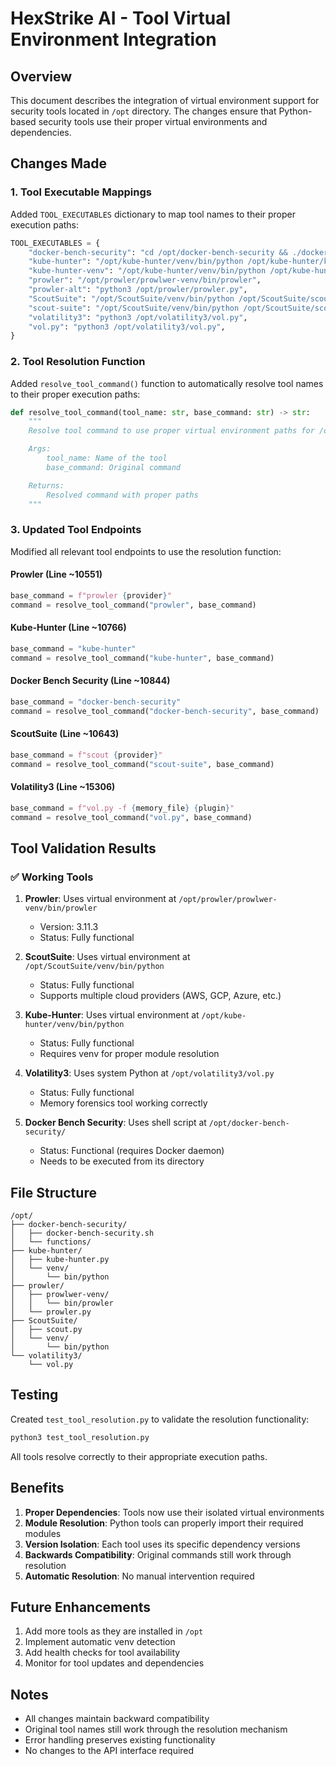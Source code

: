 # HexStrike AI - Tool Virtual Environment Integration

## Overview

This document describes the integration of virtual environment support for security tools located in `/opt` directory. The changes ensure that Python-based security tools use their proper virtual environments and dependencies.

## Changes Made

### 1. Tool Executable Mappings

Added `TOOL_EXECUTABLES` dictionary to map tool names to their proper execution paths:

```python
TOOL_EXECUTABLES = {
    "docker-bench-security": "cd /opt/docker-bench-security && ./docker-bench-security.sh",
    "kube-hunter": "/opt/kube-hunter/venv/bin/python /opt/kube-hunter/kube-hunter.py",
    "kube-hunter-venv": "/opt/kube-hunter/venv/bin/python /opt/kube-hunter/kube-hunter.py",
    "prowler": "/opt/prowler/prowlwer-venv/bin/prowler",
    "prowler-alt": "python3 /opt/prowler/prowler.py",
    "ScoutSuite": "/opt/ScoutSuite/venv/bin/python /opt/ScoutSuite/scout.py",
    "scout-suite": "/opt/ScoutSuite/venv/bin/python /opt/ScoutSuite/scout.py",
    "volatility3": "python3 /opt/volatility3/vol.py",
    "vol.py": "python3 /opt/volatility3/vol.py",
}
```

### 2. Tool Resolution Function

Added `resolve_tool_command()` function to automatically resolve tool names to their proper execution paths:

```python
def resolve_tool_command(tool_name: str, base_command: str) -> str:
    """
    Resolve tool command to use proper virtual environment paths for /opt tools

    Args:
        tool_name: Name of the tool
        base_command: Original command

    Returns:
        Resolved command with proper paths
    """
```

### 3. Updated Tool Endpoints

Modified all relevant tool endpoints to use the resolution function:

#### Prowler (Line ~10551)
```python
base_command = f"prowler {provider}"
command = resolve_tool_command("prowler", base_command)
```

#### Kube-Hunter (Line ~10766)
```python
base_command = "kube-hunter"
command = resolve_tool_command("kube-hunter", base_command)
```

#### Docker Bench Security (Line ~10844)
```python
base_command = "docker-bench-security"
command = resolve_tool_command("docker-bench-security", base_command)
```

#### ScoutSuite (Line ~10643)
```python
base_command = f"scout {provider}"
command = resolve_tool_command("scout-suite", base_command)
```

#### Volatility3 (Line ~15306)
```python
base_command = f"vol.py -f {memory_file} {plugin}"
command = resolve_tool_command("vol.py", base_command)
```

## Tool Validation Results

### ✅ Working Tools

1. **Prowler**: Uses virtual environment at `/opt/prowler/prowlwer-venv/bin/prowler`
   - Version: 3.11.3
   - Status: Fully functional

2. **ScoutSuite**: Uses virtual environment at `/opt/ScoutSuite/venv/bin/python`
   - Status: Fully functional
   - Supports multiple cloud providers (AWS, GCP, Azure, etc.)

3. **Kube-Hunter**: Uses virtual environment at `/opt/kube-hunter/venv/bin/python`
   - Status: Fully functional
   - Requires venv for proper module resolution

4. **Volatility3**: Uses system Python at `/opt/volatility3/vol.py`
   - Status: Fully functional
   - Memory forensics tool working correctly

5. **Docker Bench Security**: Uses shell script at `/opt/docker-bench-security/`
   - Status: Functional (requires Docker daemon)
   - Needs to be executed from its directory

## File Structure

```
/opt/
├── docker-bench-security/
│   ├── docker-bench-security.sh
│   └── functions/
├── kube-hunter/
│   ├── kube-hunter.py
│   └── venv/
│       └── bin/python
├── prowler/
│   ├── prowlwer-venv/
│   │   └── bin/prowler
│   └── prowler.py
├── ScoutSuite/
│   ├── scout.py
│   └── venv/
│       └── bin/python
└── volatility3/
    └── vol.py
```

## Testing

Created `test_tool_resolution.py` to validate the resolution functionality:

```bash
python3 test_tool_resolution.py
```

All tools resolve correctly to their appropriate execution paths.

## Benefits

1. **Proper Dependencies**: Tools now use their isolated virtual environments
2. **Module Resolution**: Python tools can properly import their required modules
3. **Version Isolation**: Each tool uses its specific dependency versions
4. **Backwards Compatibility**: Original commands still work through resolution
5. **Automatic Resolution**: No manual intervention required

## Future Enhancements

1. Add more tools as they are installed in `/opt`
2. Implement automatic venv detection
3. Add health checks for tool availability
4. Monitor for tool updates and dependencies

## Notes

- All changes maintain backward compatibility
- Original tool names still work through the resolution mechanism
- Error handling preserves existing functionality
- No changes to the API interface required